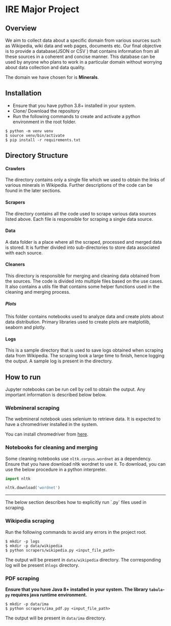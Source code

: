 # IRE Major Project

## Overview

We aim to collect data about a specific domain from various sources such as Wikipedia, wiki data and
web pages, documents etc. Our final objective is to provide a database(JSON or CSV ) that contains
information from all these sources in a coherent and concise manner. This database can be used by
anyone who plans to work in a particular domain without worrying about data collection and data
quality.

The domain we have chosen for is **Minerals**.

## Installation

* Ensure that you have python 3.8+ installed in your system.
* Clone/ Download the repository
* Run the following commands to create and activate a python environment in the root folder.

```shell
$ python -m venv venv
$ source venv/bin/activate
$ pip install -r requirements.txt
```

## Directory Structure

#### Crawlers

The directory contains only a single file which we used to obtain the links of various minerals in
Wikipedia. Further descriptions of the code can be found in the later sections.

#### Scrapers

The directory contains all the code used to scrape various data sources listed above. Each file is
responsible for scraping a single data source.

#### Data

A data folder is a place where all the scraped, processed and merged data is stored. It is further
divided into sub-directories to store data associated with each source.

#### Cleaners

This directory is responsible for merging and cleaning data obtained from the sources. The code is
divided into multiple files based on the use cases. It also contains a utils file that contains some
helper functions used in the cleaning and merging process.

##### Plots

This folder contains notebooks used to analyze data and create plots about data distribution.
Primary libraries used to create plots are matplotlib, seaborn and plotly.

#### Logs

This is a sample directory that is used to save logs obtained when scraping data from Wikipedia. The
scraping took a large time to finish, hence logging the output. A sample log is present in the
directory.

## How to run

Jupyter notebooks can be run cell by cell to obtain the output. Any important information is
described below below.

### Webmineral scraping

The webmineral notebook uses selenium to retrieve data. It is expected to have a chromedriver
installed in the system.

You can install chromedriver from [here](https://chromedriver.chromium.org/downloads).

### Notebooks for cleaning and merging

Some cleaning notebooks use `nltk.corpus.wordnet` as a dependency. Ensure that you have download
nltk wordnet to use it. To download, you can use the below procedure in a python interpreter.

```python
import nltk

nltk.download('wordnet')
```

<hr>
The below section describes how to explicitly run `.py` files used in scraping.

### Wikipedia scraping

Run the following commands to avoid any errors in the project root.

```shell
$ mkdir -p logs
$ mkdir -p data/wikipedia
$ python scrapers/wikipedia.py <input_file_path>
```

The output will be present in `data/wikipedia` directory. The corresponding log will be present
in`logs` directory.

### PDF scraping

**Ensure that you have Java 8+ installed in your system. The library `tabula-py` requires java
runtime environment.**

```shell
$ mkdir -p data/ima
$ python scrapers/ima_pdf.py <input_file_path>
```

The output will be present in `data/ima` directory. 

